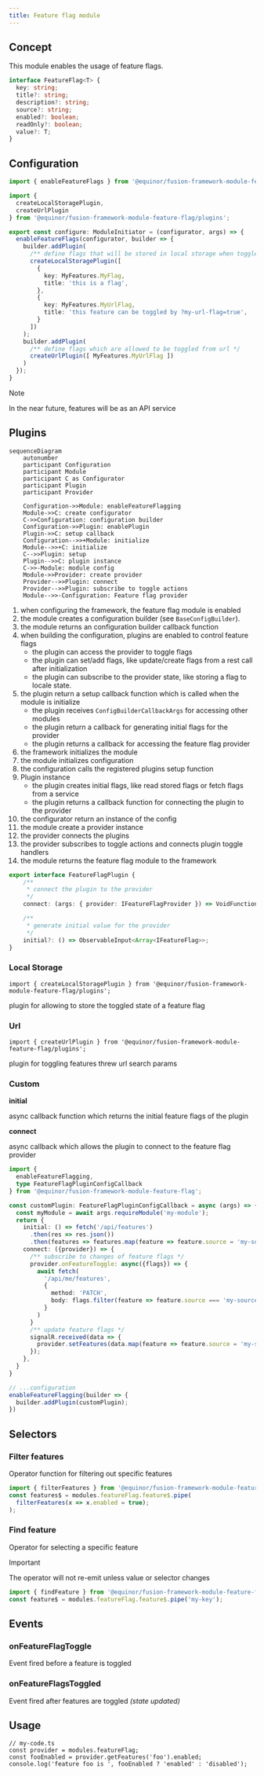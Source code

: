 ```yaml
---
title: Feature flag module
---
```


## Concept

This module enables the usage of feature flags.

```ts
interface FeatureFlag<T> {
  key: string;
  title?: string;
  description?: string;
  source?: string;
  enabled?: boolean;
  readOnly?: boolean;
  value?: T;
}
```

## Configuration

```ts
import { enableFeatureFlags } from '@equinor/fusion-framework-module-feature-flag';

import { 
  createLocalStoragePlugin,
  createUrlPlugin
} from '@equinor/fusion-framework-module-feature-flag/plugins';

export const configure: ModuleInitiator = (configurator, args) => {
  enableFeatureFlags(configurator, builder => {
    builder.addPlugin(
      /** define flags that will be stored in local storage when toggled */
      createLocalStoragePlugin([
        {
          key: MyFeatures.MyFlag,
          title: 'this is a flag',
        },
        {
          key: MyFeatures.MyUrlFlag,
          title: 'this feature can be toggled by ?my-url-flag=true',
        }
      ])
    );
    builder.addPlugin(
      /** define flags which are allowed to be toggled from url */
      createUrlPlugin([ MyFeatures.MyUrlFlag ])
    )
  });
}
```

> [!NOTE]
> In the near future, features will be as an API service

## Plugins

```mermaid
sequenceDiagram
    autonumber
    participant Configuration
    participant Module
    participant C as Configurator
    participant Plugin
    participant Provider

    Configuration->>Module: enableFeatureFlagging
    Module->>C: create configurator
    C->>Configuration: configuration builder
    Configuration->>Plugin: enablePlugin
    Plugin->>C: setup callback
    Configuration-->>+Module: initialize
    Module-->>+C: initialize
    C-->>Plugin: setup
    Plugin-->>C: plugin instance
    C->>-Module: module config
    Module->>Provider: create provider
    Provider-->>Plugin: connect
    Provider-->>Plugin: subscribe to toggle actions
    Module-->>-Configuration: Feature flag provider
```

1. when configuring the framework, the feature flag module is enabled
2. the module creates a configuration builder (see `BaseConfigBuilder`).
3. the module returns an configuration builder callback function
4. when building the configuration, plugins are enabled to control feature flags
    - the plugin can access the provider to toggle flags
    - the plugin can set/add flags, like update/create flags from a rest call after initialization
    - the plugin can subscribe to the provider state, like storing a flag to locale state.
5. the plugin return a setup callback function which is called when the module is initialize
    - the plugin receives `ConfigBuilderCallbackArgs` for accessing other modules
    - the plugin return a callback for generating initial flags for the provider
    - the plugin returns a callback for accessing the feature flag provider
6. the framework initializes the module
7. the module initializes configuration
8. the configuration calls the registered plugins setup function
9. Plugin instance
    - the plugin creates initial flags, like read stored flags or fetch flags from a service
    - the plugin returns a callback function for connecting the plugin to the provider
10. the configurator return an instance of the config
11. the module create a provider instance
12. the provider connects the plugins
13. the provider subscribes to toggle actions and connects plugin toggle handlers
14. the module returns the feature flag module to the framework

```ts
export interface FeatureFlagPlugin {
    /**
     * connect the plugin to the provider
     */
    connect: (args: { provider: IFeatureFlagProvider }) => VoidFunction | Subscription;

    /**
     * generate initial value for the provider
     */
    initial?: () => ObservableInput<Array<IFeatureFlag>>;
}
```

### Local Storage

`import { createLocalStoragePlugin } from '@equinor/fusion-framework-module-feature-flag/plugins';`

plugin for allowing to store the toggled state of a feature flag


### Url

`import { createUrlPlugin } from '@equinor/fusion-framework-module-feature-flag/plugins';`

plugin for toggling features threw url search params

### Custom

__initial__

async callback function which returns the initial feature flags of the plugin

__connect__

async callback which allows the plugin to connect to the feature flag provider

```ts
import { 
  enableFeatureFlagging, 
  type FeatureFlagPluginConfigCallback 
} from '@equinor/fusion-framework-module-feature-flag';

const customPlugin: FeatureFlagPluginConfigCallback = async (args) => {
  const myModule = await args.requireModule('my-module');
  return {
    initial: () => fetch('/api/features')
      .then(res => res.json())
      .then(features => features.map(feature => feature.source = 'my-source')),
    connect: ({provider}) => {
      /** subscribe to changes of feature flags */
      provider.onFeatureToggle: async({flags}) => {
        await fetch(
          '/api/me/features', 
          { 
            method: 'PATCH', 
            body: flags.filter(feature => feature.source === 'my-source')
          }
        )
      }
      /** update feature flags */
      signalR.received(data => {
        provider.setFeatures(data.map(feature => feature.source = 'my-source'));
      });
    },
  }
}

// ...configuration
enableFeatureFlagging(builder => {
  builder.addPlugin(customPlugin);
})
```

## Selectors

### Filter features

Operator function for filtering out specific features 

```ts
import { filterFeatures } from '@equinor/fusion-framework-module-feature-flag/selectors';
const features$ = modules.featureFlag.feature$.pipe(
  filterFeatures(x => x.enabled = true);
);
```

### Find feature

Operator for selecting a specific feature

> [!IMPORTANT]
> The operator will not re-emit unless value or selector changes

```ts
import { findFeature } from '@equinor/fusion-framework-module-feature-flag/selectors';
const feature$ = modules.featureFlag.feature$.pipe('my-key');
```

## Events

### onFeatureFlagToggle

Event fired before a feature is toggled

### onFeatureFlagsToggled

Event fired after features are toggled _(state updated)_

## Usage


```tsx
// my-code.ts
const provider = modules.featureFlag;
const fooEnabled = provider.getFeatures('foo').enabled;
console.log('feature foo is ', fooEnabled ? 'enabled' : 'disabled');
```

